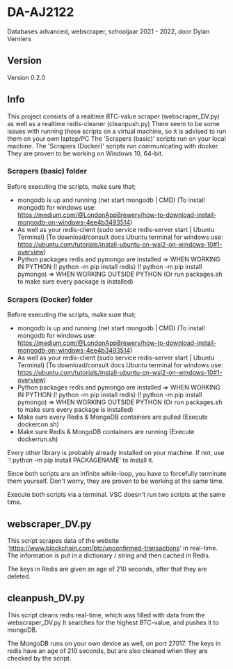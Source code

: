 # DA-AJ2122
Databases advanced, webscraper, schooljaar 2021 - 2022, door Dylan Verniers

## Version
Version 0.2.0

## Info
This project consists of a realtime BTC-value scraper (webscraper_DV.py) as well as a realtime redis-cleaner (cleanpush.py)
There seem to be some issues with running those scripts on a virtual machine, so it is advised to run them on your own laptop/PC
The 'Scrapers (basic)' scripts run on your local machine.
The 'Scrapers (Docker)' scripts run communicating with docker.
They are proven to be working on Windows 10, 64-bit.

### Scrapers (basic) folder
Before executing the scripts, make sure that;
- mongodb is up and running (net start mongodb | CMD) 
(To install mongodb for windows use: https://medium.com/@LondonAppBrewery/how-to-download-install-mongodb-on-windows-4ee4b3493514)
- As well as your redis-client (sudo service redis-server start | Ubuntu Terminal)
(To download/consult docs Ubuntu terminal for windows use: https://ubuntu.com/tutorials/install-ubuntu-on-wsl2-on-windows-10#1-overview)
- Python packages redis and pymongo are installed
=> WHEN WORKING IN PYTHON
(! python -m pip install redis)
(! python -m pip install pymongo)
=> WHEN WORKING OUTSIDE PYTHON
(Or run packages.sh to make sure every package is installed)

### Scrapers (Docker) folder
Before executing the scripts, make sure that;
- mongodb is up and running (net start mongodb | CMD) 
(To install mongodb for windows use: https://medium.com/@LondonAppBrewery/how-to-download-install-mongodb-on-windows-4ee4b3493514)
- As well as your redis-client (sudo service redis-server start | Ubuntu Terminal)
(To download/consult docs Ubuntu terminal for windows use: https://ubuntu.com/tutorials/install-ubuntu-on-wsl2-on-windows-10#1-overview)
- Python packages redis and pymongo are installed
=> WHEN WORKING IN PYTHON
(! python -m pip install redis)
(! python -m pip install pymongo)
=> WHEN WORKING OUTSIDE PYTHON
(Or run packages.sh to make sure every package is installed)
- Make sure every Redis & MongoDB containers are pulled
(Execute dockercon.sh)
- Make sure Redis & MongoDB containers are running
(Execute dockerrun.sh)

Every other library is probably already installed on your machine.
If not, use '! python -m pip install PACKAGENAME' to install it.

Since both scripts are an infinite while-loop, you have to forcefully terminate them yourself.
Don't worry, they are proven to be working at the same time.

Execute both scripts via a terminal. VSC doesn't run two scripts at the same time.

## webscraper_DV.py
This script scrapes data of the website 'https://www.blockchain.com/btc/unconfirmed-transactions' in real-time.
The information is put in a dictionary / string and then cached in Redis.

The keys in Redis are given an age of 210 seconds, after that they are deleted.

## cleanpush_DV.py
This script cleans redis real-time, which was filled with data from the webscraper_DV.py
It searches for the highest BTC-value, and pushes it to mongoDB.

The MongoDB runs on your own device as well, on port 27017.
The keys in redis have an age of 210 seconds, but are also cleaned when they are checked by the script.